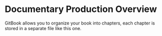 # Documentary Production Overview



GitBook allows you to organize your book into chapters, each chapter is stored in a separate file like this one.


